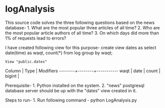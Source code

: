 # logAnalysis

This source code solves the three following questions based on the news database-
    1. What are the most popular three articles of all time?
    2. Who are the most popular article authors of all time?
    3. On which days did more than 1% of requests lead to errors?

I have created following view for this purpose-
    create view dates as select date(time) as waqt, count(*) from log group by waqt;

    View "public.dates"
 Column |  Type  | Modifiers
--------+--------+-----------
 waqt   | date   |
 count  | bigint |

Prerequisite-
    1.  Python installed on the system.
    2.  "news" postgresql database server should be up with the "dates" view created in it.

Steps to run-
    1.  Run following command - python LogAnalysis.py
